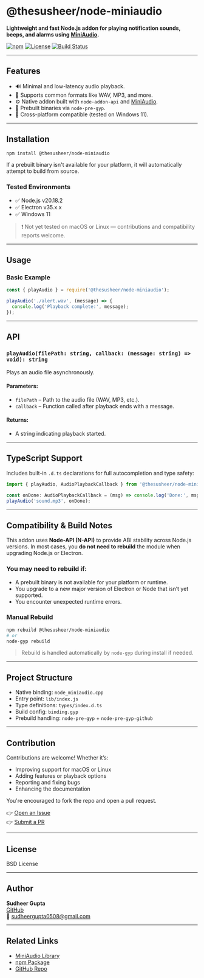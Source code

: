 # @thesusheer/node-miniaudio

**Lightweight and fast Node.js addon for playing notification sounds, beeps, and alarms using [MiniAudio](https://miniaud.io).**

[![npm](https://img.shields.io/npm/v/@thesusheer/node-miniaudio.svg)](https://www.npmjs.com/package/@thesusheer/node-miniaudio)
[![License](https://img.shields.io/badge/license-BSD-blue.svg)](#license)
[![Build Status](https://img.shields.io/github/actions/workflow/status/Susheer/node-miniaudio/build.yml?branch=main)](https://github.com/Susheer/node-miniaudio/actions)

---

## Features

- 🔊 Minimal and low-latency audio playback.
- 🎵 Supports common formats like WAV, MP3, and more.
- ⚙️ Native addon built with `node-addon-api` and [MiniAudio](https://miniaud.io).
- 🚀 Prebuilt binaries via `node-pre-gyp`.
- 🧱 Cross-platform compatible (tested on Windows 11).

---

## Installation

```bash
npm install @thesusheer/node-miniaudio
```

If a prebuilt binary isn't available for your platform, it will automatically attempt to build from source.

### Tested Environments

- ✅ Node.js v20.18.2
- ✅ Electron v35.x.x
- ✅ Windows 11

> ❗ Not yet tested on macOS or Linux — contributions and compatibility reports welcome.

---

## Usage

### Basic Example

```js
const { playAudio } = require('@thesusheer/node-miniaudio');

playAudio('./alert.wav', (message) => {
  console.log('Playback complete:', message);
});
```

---

## API

### `playAudio(filePath: string, callback: (message: string) => void): string`

Plays an audio file asynchronously.

#### Parameters:

- `filePath` – Path to the audio file (WAV, MP3, etc.).
- `callback` – Function called after playback ends with a message.

#### Returns:

- A string indicating playback started.

---

## TypeScript Support

Includes built-in `.d.ts` declarations for full autocompletion and type safety:

```ts
import { playAudio, AudioPlaybackCallback } from '@thesusheer/node-miniaudio';

const onDone: AudioPlaybackCallback = (msg) => console.log('Done:', msg);
playAudio('sound.mp3', onDone);
```

---

## Compatibility & Build Notes

This addon uses **Node-API (N-API)** to provide ABI stability across Node.js versions. In most cases, you **do not need to rebuild** the module when upgrading Node.js or Electron.

### You may need to rebuild if:

- A prebuilt binary is not available for your platform or runtime.
- You upgrade to a new major version of Electron or Node that isn’t yet supported.
- You encounter unexpected runtime errors.

### Manual Rebuild

```bash
npm rebuild @thesusheer/node-miniaudio
# or
node-gyp rebuild
```

> Rebuild is handled automatically by `node-gyp` during install if needed.

---

## Project Structure

- Native binding: `node_miniaudio.cpp`
- Entry point: `lib/index.js`
- Type definitions: `types/index.d.ts`
- Build config: `binding.gyp`
- Prebuild handling: `node-pre-gyp` + `node-pre-gyp-github`

---

## Contribution

Contributions are welcome! Whether it’s:

- Improving support for macOS or Linux
- Adding features or playback options
- Reporting and fixing bugs
- Enhancing the documentation

You're encouraged to fork the repo and open a pull request.

👉 [Open an Issue](https://github.com/Susheer/node-miniaudio/issues)  
👉 [Submit a PR](https://github.com/Susheer/node-miniaudio/pulls)

---

## License

BSD License

---

## Author

**Sudheer Gupta**  
[GitHub](https://github.com/Susheer)  
📧 sudheergupta0508@gmail.com

---

## Related Links

- [MiniAudio Library](https://miniaud.io)
- [npm Package](https://www.npmjs.com/package/@thesusheer/node-miniaudio)
- [GitHub Repo](https://github.com/Susheer/node-miniaudio)